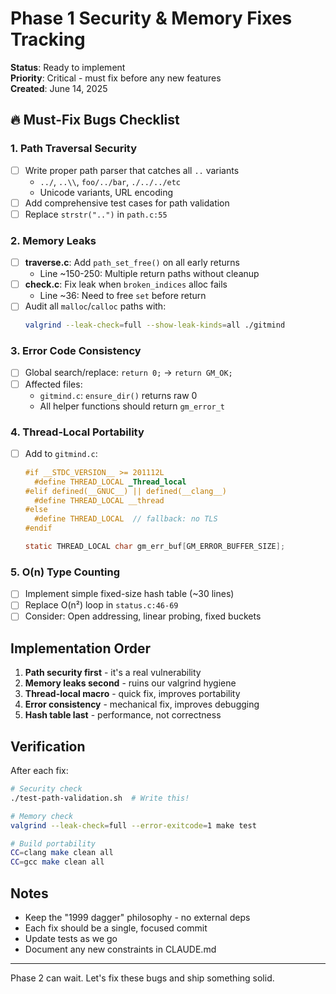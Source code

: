 # Phase 1 Security & Memory Fixes Tracking

**Status**: Ready to implement  
**Priority**: Critical - must fix before any new features  
**Created**: June 14, 2025

## 🔥 Must-Fix Bugs Checklist

### 1. Path Traversal Security
- [ ] Write proper path parser that catches all `..` variants
  - `../`, `..\\`, `foo/../bar`, `./../../etc`
  - Unicode variants, URL encoding
- [ ] Add comprehensive test cases for path validation
- [ ] Replace `strstr("..")` in `path.c:55`

### 2. Memory Leaks
- [ ] **traverse.c**: Add `path_set_free()` on all early returns
  - Line ~150-250: Multiple return paths without cleanup
- [ ] **check.c**: Fix leak when `broken_indices` alloc fails
  - Line ~36: Need to free `set` before return
- [ ] Audit all `malloc`/`calloc` paths with:
  ```bash
  valgrind --leak-check=full --show-leak-kinds=all ./gitmind
  ```

### 3. Error Code Consistency  
- [ ] Global search/replace: `return 0;` → `return GM_OK;`
- [ ] Affected files:
  - `gitmind.c`: `ensure_dir()` returns raw 0
  - All helper functions should return `gm_error_t`

### 4. Thread-Local Portability
- [ ] Add to `gitmind.c`:
  ```c
  #if __STDC_VERSION__ >= 201112L
    #define THREAD_LOCAL _Thread_local
  #elif defined(__GNUC__) || defined(__clang__)
    #define THREAD_LOCAL __thread
  #else
    #define THREAD_LOCAL  // fallback: no TLS
  #endif
  
  static THREAD_LOCAL char gm_err_buf[GM_ERROR_BUFFER_SIZE];
  ```

### 5. O(n) Type Counting
- [ ] Implement simple fixed-size hash table (~30 lines)
- [ ] Replace O(n²) loop in `status.c:46-69`
- [ ] Consider: Open addressing, linear probing, fixed buckets

## Implementation Order

1. **Path security first** - it's a real vulnerability
2. **Memory leaks second** - ruins our valgrind hygiene  
3. **Thread-local macro** - quick fix, improves portability
4. **Error consistency** - mechanical fix, improves debugging
5. **Hash table last** - performance, not correctness

## Verification

After each fix:
```bash
# Security check
./test-path-validation.sh  # Write this!

# Memory check
valgrind --leak-check=full --error-exitcode=1 make test

# Build portability
CC=clang make clean all
CC=gcc make clean all
```

## Notes

- Keep the "1999 dagger" philosophy - no external deps
- Each fix should be a single, focused commit
- Update tests as we go
- Document any new constraints in CLAUDE.md

---

Phase 2 can wait. Let's fix these bugs and ship something solid.